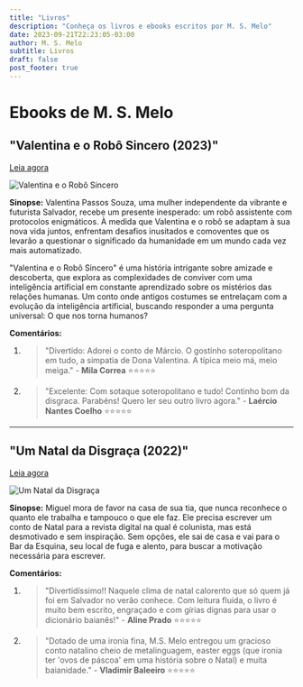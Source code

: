 ```yaml
---
title: "Livros"
description: "Conheça os livros e ebooks escritos por M. S. Melo"
date: 2023-09-21T22:23:05-03:00
author: M. S. Melo
subtitle: Livros
draft: false
post_footer: true
---
```


# Ebooks de M. S. Melo

## "Valentina e o Robô Sincero (2023)"

[Leia agora](https://www.amazon.com.br/dp/B0CN3KTJYR/ref=sr_1_1?__mk_pt_BR=%C3%85M%C3%85%C5%BD%C3%95%C3%91&crid=299AOY2BEWKH7&keywords=valentina+e+o+robo&qid=1699632753&sprefix=valentina+e+o+robo%2Caps%2C213&sr=8-1)


![Valentina e o Robô Sincero](/images/valentina-e-o-robo-sincero.jpg)

**Sinopse:**
Valentina Passos Souza, uma mulher independente da vibrante e futurista Salvador, recebe um presente inesperado: um robô assistente com protocolos enigmáticos. À medida que Valentina e o robô se adaptam à sua nova vida juntos, enfrentam desafios inusitados e comoventes que os levarão a questionar o significado da humanidade em um mundo cada vez mais automatizado.

"Valentina e o Robô Sincero" é uma história intrigante sobre amizade e descoberta, que explora as complexidades de conviver com uma inteligência artificial em constante aprendizado sobre os mistérios das relações humanas. Um conto onde antigos costumes se entrelaçam com a evolução da inteligência artificial, buscando responder a uma pergunta universal: O que nos torna humanos?

**Comentários:**
1. > "Divertido: Adorei o conto de Márcio. O gostinho soteropolitano em tudo, a simpatia de Dona Valentina. A típica meio má, meio meiga." - **Mila Correa** ⭐⭐⭐⭐⭐
2. > "Excelente: Com sotaque soteropolitano e tudo! Continho bom da disgraca. Parabéns! Quero ler seu outro livro agora." - **Laércio Nantes Coelho** ⭐⭐⭐⭐⭐

---

## "Um Natal da Disgraça (2022)"

[Leia agora](https://www.amazon.com.br/Um-Natal-Disgra%C3%A7a-M-Melo-ebook/dp/B0BQ4NTXSG)

![Um Natal da Disgraça](/images/um-natal-da-disgraca.jpg)

**Sinopse:**
Miguel mora de favor na casa de sua tia, que nunca reconhece o quanto ele trabalha e tampouco o que ele faz. Ele precisa escrever um conto de Natal para a revista digital na qual é colunista, mas está desmotivado e sem inspiração. Sem opções, ele sai de casa e vai para o Bar da Esquina, seu local de fuga e alento, para buscar a motivação necessária para escrever.

**Comentários:**
1. > "Divertidíssimo!! Naquele clima de natal calorento que só quem já foi em Salvador no verão conhece. Com leitura fluida, o livro é muito bem escrito, engraçado e com gírias dignas para usar o dicionário baianês!" - **Aline Prado** ⭐⭐⭐⭐⭐
2. > "Dotado de uma ironia fina, M.S. Melo entregou um gracioso conto natalino cheio de metalinguagem, easter eggs (que ironia ter 'ovos de páscoa' em uma história sobre o Natal) e muita baianidade." - **Vladimir Baleeiro** ⭐⭐⭐⭐⭐
